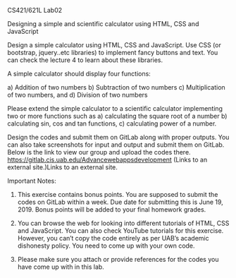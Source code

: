 CS421/621L Lab02

Designing a simple and scientific calculator using HTML, CSS and JavaScript

Design a simple calculator using HTML, CSS and JavaScript. Use CSS (or bootstrap, jquery..etc libraries) to implement fancy buttons and text. You can check the lecture 4 to learn about these libraries.

A simple calculator should display four functions:

a) Addition of two numbers
b) Subtraction of two numbers
c) Multiplication of two numbers, and
d) Division of two numbers


Please extend the simple calculator to a scientific calculator implementing two or more functions such as a) calculating the square root of a number b) calculating sin, cos and tan functions, c) calculating power of a number.


Design the codes and submit them on GitLab along with proper outputs. You can also take screenshots for input and output and submit them on GitLab. Below is the link to view our group and upload the codes there.
https://gitlab.cis.uab.edu/Advancewebappsdevelopment (Links to an external site.)Links to an external site. 

Important Notes:


1. This exercise contains bonus points. You are supposed to submit the codes on GitLab within a week. Due date for submitting this is June 19, 2019. Bonus points will be added to your final homework grades.

2. You can browse the web for looking into different tutorials of HTML, CSS and JavaScript. You can also check YouTube tutorials for this exercise. However, you can’t copy the code entirely as per UAB’s academic dishonesty policy. You need to come up with your own code.

3. Please make sure you attach or provide references for the codes you have come up with in this lab.